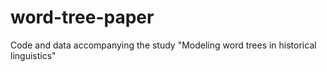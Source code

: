 # word-tree-paper
Code and data accompanying the study "Modeling word trees in historical linguistics"

